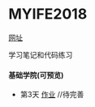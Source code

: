 # MYIFE2018
[网址](http://ife.baidu.com/)

学习笔记和代码练习

#### 基础学院(可预览)
* 第3天 [作业](https://cool-orange.github.io/IFE2018/03/resume.html)  //待完善
